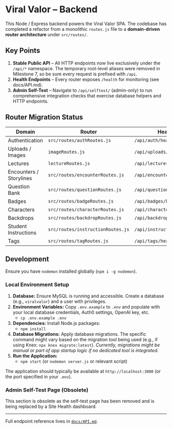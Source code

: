 # Viral Valor – Backend

This Node / Express backend powers the Viral Valor SPA. The codebase has completed a refactor from a monolithic `routes.js` file to a **domain-driven router architecture** under `src/routes/`.

## Key Points

1. **Stable Public API** – All HTTP endpoints now live exclusively under the `/api/*` namespace. The temporary root-level aliases were removed in Milestone 7, so be sure every request is prefixed with `/api`.
2. **Health Endpoints** – Every router exposes `/health` for monitoring (see docs/API.md).
3. **Admin Self-Test** – Navigate to `/api/selftest/` (admin-only) to run comprehensive integration checks that exercise database helpers and HTTP endpoints.

## Router Migration Status

| Domain | Router | Health | Status |
|--------|--------|--------|--------|
| Authentication | `src/routes/authRoutes.js` | `/api/auth/health` | ✅ |
| Uploads / Images | `imageRoutes.js` | `/api/uploads/health` | ✅ |
| Lectures | `lectureRoutes.js` | `/api/lectures/health` | ✅ |
| Encounters / Storylines | `src/routes/encounterRoutes.js` | `/api/encounters/health` | ✅ |
| Question Bank | `src/routes/questionRoutes.js` | `/api/questions/health` | ✅ |
| Badges | `src/routes/badgeRoutes.js` | `/api/badges/health` | ✅ |
| Characters | `src/routes/characterRoutes.js` | `/api/characters/health` | ✅ |
| Backdrops | `src/routes/backdropRoutes.js` | `/api/backdrops/health` | ✅ |
| Student Instructions | `src/routes/instructionRoutes.js` | `/api/instructions/health` | ✅ |
| Tags | `src/routes/tagRoutes.js` | `/api/tags/health` | ✅ |

## Development

Ensure you have `nodemon` installed globally (`npm i -g nodemon`).

### Local Environment Setup

1.  **Database:** Ensure MySQL is running and accessible. Create a database (e.g., `viralvalor`) and a user with privileges.
2.  **Environment Variables:** Copy `.env.example` to `.env` and populate with your local database credentials, Auth0 settings, OpenAI key, etc.
    *   `cp .env.example .env`
3.  **Dependencies:** Install Node.js packages:
    *   `npm install`
4.  **Database Migrations:** Apply database migrations. The specific command might vary based on the migration tool being used (e.g., if using Knex: `npx knex migrate:latest`).  *Currently, migrations might be manual or part of app startup logic if no dedicated tool is integrated.*
5.  **Run the Application:**
    *   `npm start` (or `nodemon server.js` or relevant script)

The application should typically be available at `http://localhost:3000` (or the port specified in your `.env`).

### Admin Self-Test Page (Obsolete)

This section is obsolete as the self-test page has been removed and is being replaced by a Site Health dashboard.

---

Full endpoint reference lives in [`docs/API.md`](docs/API.md). 